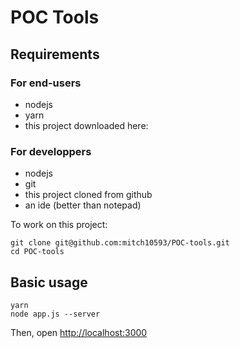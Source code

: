# POC Tools

## Requirements

### For end-users

- nodejs
- yarn
- this project downloaded here:

### For developpers

- nodejs
- git  
- this project cloned from github
- an ide (better than notepad)

To work on this project:

```shell
git clone git@github.com:mitch10593/POC-tools.git
cd POC-tools
```

## Basic usage

```shell
yarn
node app.js --server 
```

Then, open [http://localhost:3000](http://localhost:3000)
